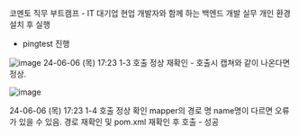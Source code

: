 코멘토 직무 부트캠프 - IT 대기업 현업 개발자와 함께 하는 백엔드 개발 실무
개인 환경 설치 후 실행 


- pingtest 진행

![image](https://github.com/YuHaRee/mvc-practice/assets/101623679/a869cbdd-2919-4f70-94c8-420ef89e319e)
24-06-06 (목) 17:23
1-3 호출 정상 재확인 - 호출시 캡쳐와 같이 나온다면 정상.




![image](https://github.com/YuHaRee/mvc-practice/assets/101623679/e8e93a87-5c21-45a4-af0c-4fc595d0ad08)

24-06-06 (목) 17:23
1-4 호출 정상 확인
mapper의 경로 명 name명이 다르면 오류가 있을 수 있음. 경로 재확인 및 pom.xml 재확인 후 호출 - 성공
